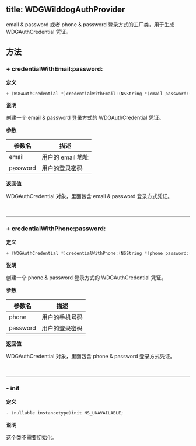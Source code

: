 title: WDGWilddogAuthProvider
---

email & password 或者 phone & password 登录方式的工厂类，用于生成 WDGAuthCredential 凭证。

## 方法

### + credentialWithEmail:password:

**定义**

```objectivec
+ (WDGAuthCredential *)credentialWithEmail:(NSString *)email password:(NSString *)password
```

**说明**

创建一个 email & password 登录方式的 WDGAuthCredential 凭证。

**参数**

参数名 | 描述
--- | ---
email | 用户的 email 地址  
password | 用户的登录密码

**返回值**

WDGAuthCredential 对象，里面包含 email & password 登录方式凭证。

</br>

----
### + credentialWithPhone:password:

**定义**

```objectivec
+ (WDGAuthCredential *)credentialWithPhone:(NSString *)phone password:(NSString *)password
```

**说明**

创建一个 phone & password 登录方式的 WDGAuthCredential 凭证。

**参数**

参数名 | 描述
--- | ---
phone | 用户的手机号码  
password | 用户的登录密码

**返回值**

WDGAuthCredential 对象，里面包含 phone & password 登录方式凭证。

</br>

----
### - init

**定义**

```objectivec
- (nullable instancetype)init NS_UNAVAILABLE;
```

**说明**

这个类不需要初始化。

